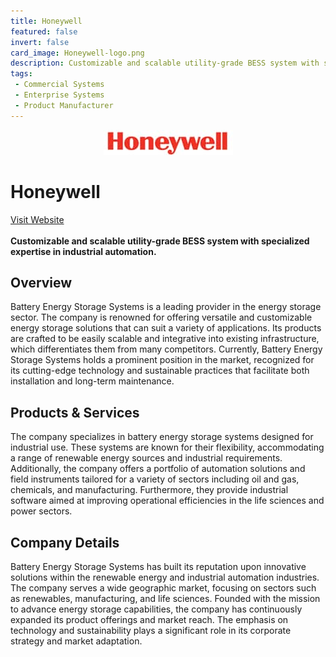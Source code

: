 ```yaml
---
title: Honeywell
featured: false
invert: false
card_image: Honeywell-logo.png
description: Customizable and scalable utility-grade BESS system with specialized expertise in industrial automation.
tags: 
 - Commercial Systems
 - Enterprise Systems
 - Product Manufacturer
---
```


<div align="center">
<a href="https://process.honeywell.com/us/en/industries/renewable-and-energy-storage-solutions/bess">
<img src="Honeywell-logo.png" alt="Logo" style="min-width: 200px; max-width: 600px; height: auto;" >
</a>
</div>

# Honeywell
<a href="https://process.honeywell.com/us/en/industries/renewable-and-energy-storage-solutions/bess">Visit Website</a>
<br>
<br>
**Customizable and scalable utility-grade BESS system with specialized expertise in industrial automation.**

## Overview
Battery Energy Storage Systems is a leading provider in the energy storage sector. The company is renowned for offering versatile and customizable energy storage solutions that can suit a variety of applications. Its products are crafted to be easily scalable and integrative into existing infrastructure, which differentiates them from many competitors. Currently, Battery Energy Storage Systems holds a prominent position in the market, recognized for its cutting-edge technology and sustainable practices that facilitate both installation and long-term maintenance.
## Products & Services 
The company specializes in battery energy storage systems designed for industrial use. These systems are known for their flexibility, accommodating a range of renewable energy sources and industrial requirements. Additionally, the company offers a portfolio of automation solutions and field instruments tailored for a variety of sectors including oil and gas, chemicals, and manufacturing. Furthermore, they provide industrial software aimed at improving operational efficiencies in the life sciences and power sectors.
## Company Details 
Battery Energy Storage Systems has built its reputation upon innovative solutions within the renewable energy and industrial automation industries. The company serves a wide geographic market, focusing on sectors such as renewables, manufacturing, and life sciences. Founded with the mission to advance energy storage capabilities, the company has continuously expanded its product offerings and market reach. The emphasis on technology and sustainability plays a significant role in its corporate strategy and market adaptation.


